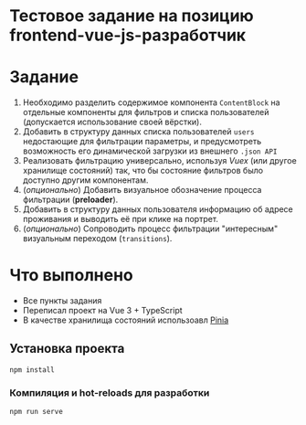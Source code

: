 # Тестовое задание на позицию frontend-vue-js-разработчик

# Задание

1. Необходимо разделить содержимое компонента `ContentBlock` на отдельные компоненты для фильтров и списка пользователей (допускается использование своей вёрстки).
2. Добавить в структуру данных списка пользователей `users` недостающие для фильтрации параметры, и предусмотреть возможность его динамической загрузки из внешнего `.json API`
3. Реализовать фильтрацию универсально, используя _Vuex_ (или другое хранилище состояний) так, что бы состояние фильтров было доступно другим компонентам.
4. (_опционально_) Добавить визуальное обозначение процесса фильтрации (**preloader**).
5. Добавить в структуру данных пользователя информацию об адресе проживания и выводить её при клике на портрет.
6. (_опционально_) Сопроводить процесс фильтрации "интересным" визуальным переходом (`transitions`).

# Что выполнено
- Все пункты задания
- Переписал проект на Vue 3 + TypeScript
- В качестве хранилища состояний использоавл [Pinia](https://pinia.vuejs.org/)

## Установка проекта

```
npm install
```

### Компиляция и hot-reloads для разработки

```
npm run serve
```
